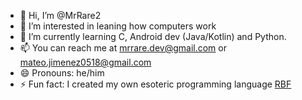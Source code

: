 - 👋 Hi, I’m @MrRare2
- 👀 I’m interested in leaning how computers work
- 🌱 I’m currently learning C, Android dev (Java/Kotlin) and Python.
- 📫 You can reach me at mrrare.dev@gmail.com or mateo.jimenez0518@gmail.com
- 😄 Pronouns: he/him
- ⚡ Fun fact: I created my own esoteric programming language [RBF](https://github.com/MrRare/readable_brainfuck)


<!---
MrRare2/MrRare2 is a ✨ special ✨ repository because its `README.md` (this file) appears on your GitHub profile.
You can click the Preview link to take a look at your changes.
--->
